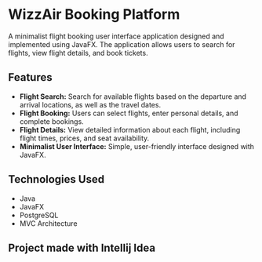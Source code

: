 # WizzAir Booking Platform

A minimalist flight booking user interface application designed and implemented using JavaFX. The application allows users to search for flights, view flight details, and book tickets.

## Features
- **Flight Search:** Search for available flights based on the departure and arrival locations, as well as the travel dates.
- **Flight Booking:** Users can select flights, enter personal details, and complete bookings.
- **Flight Details:** View detailed information about each flight, including flight times, prices, and seat availability.
- **Minimalist User Interface:** Simple, user-friendly interface designed with JavaFX.

## Technologies Used
- Java
- JavaFX
- PostgreSQL
- MVC Architecture

## Project made with Intellij Idea
  
